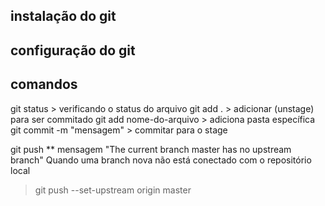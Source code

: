 ## instalação do git

## configuração do git

## comandos

git status > verificando o status do arquivo
git add . > adicionar (unstage) para ser commitado 
git add nome-do-arquivo > adiciona pasta específica
git commit -m "mensagem" > commitar para o stage

git push
** mensagem "The current branch master has no upstream branch"
Quando uma branch nova não está conectado com o repositório local
> git push --set-upstream origin master